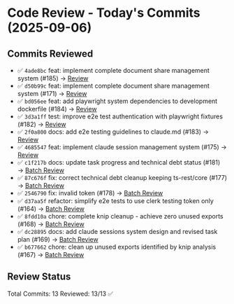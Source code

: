 # Code Review - Today's Commits (2025-09-06)

## Commits Reviewed

- ✅ `4ade8bc` feat: implement complete document share management system (#185) → [Review](review-4ade8bc.md)
- ✅ `d50b99c` feat: implement complete document share management system (#171) → [Review](review-d50b99c.md)
- ✅ `bd056ee` feat: add playwright system dependencies to development dockerfile (#184) → [Review](review-bd056ee.md)
- ✅ `3d3a1ff` test: improve e2e test authentication with playwright fixtures (#182) → [Review](review-3d3a1ff.md)
- ✅ `2f0a800` docs: add e2e testing guidelines to claude.md (#183) → [Review](review-2f0a800.md)
- ✅ `4685547` feat: implement claude session management system (#175) → [Review](review-4685547.md)
- ✅ `c1f217b` docs: update task progress and technical debt status (#181) → [Batch Review](review-batch-remaining.md)
- ✅ `87c676f` fix: correct technical debt cleanup keeping ts-rest/core (#177) → [Batch Review](review-batch-remaining.md)
- ✅ `2546790` fix: invalid token (#178) → [Batch Review](review-batch-remaining.md)
- ✅ `d37aa5f` refactor: simplify e2e tests to use clerk testing token only (#164) → [Batch Review](review-batch-remaining.md)
- ✅ `8fdd10a` chore: complete knip cleanup - achieve zero unused exports (#168) → [Batch Review](review-batch-remaining.md)
- ✅ `dc28895` docs: add claude sessions system design and revised task plan (#169) → [Batch Review](review-batch-remaining.md)
- ✅ `b677662` chore: clean up unused exports identified by knip analysis (#167) → [Batch Review](review-batch-remaining.md)

## Review Status

Total Commits: 13
Reviewed: 13/13 ✅